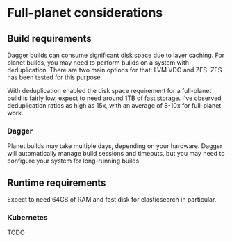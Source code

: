 # Full-planet considerations

## Build requirements

Dagger builds can consume significant disk space due to layer caching. For planet builds, you may need to perform builds on a system with deduplication. There are two main options for that: LVM VDO and ZFS. ZFS has been tested for this purpose.

With deduplication enabled the disk space requirement for a full-planet build is fairly low, expect to need around 1TB of fast storage. I've observed deduplication ratios as high as 15x, with an average of 8-10x for full-planet work.

### Dagger

Planet builds may take multiple days, depending on your hardware. Dagger will automatically manage build sessions and timeouts, but you may need to configure your system for long-running builds.

## Runtime requirements

Expect to need 64GB of RAM and fast disk for elasticsearch in particular.

### Kubernetes

TODO
